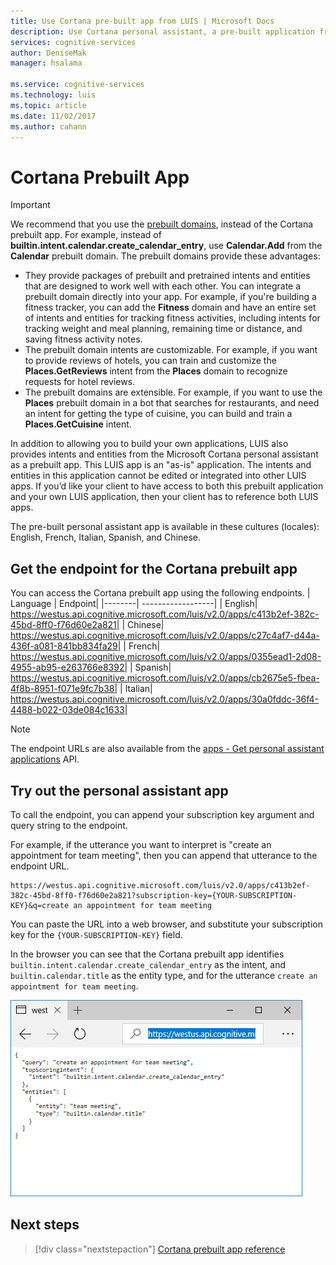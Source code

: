 ```yaml
---
title: Use Cortana pre-built app from LUIS | Microsoft Docs
description: Use Cortana personal assistant, a pre-built application from Language Understanding Intelligent Services (LUIS).
services: cognitive-services
author: DeniseMak
manager: hsalama

ms.service: cognitive-services
ms.technology: luis
ms.topic: article
ms.date: 11/02/2017
ms.author: cahann
---
```


# Cortana Prebuilt App

> [!IMPORTANT]
> We recommend that you use the [prebuilt domains](./luis-how-to-use-prebuilt-domains.md), instead of the Cortana prebuilt app. 
> For example, instead of **builtin.intent.calendar.create_calendar_entry**, use **Calendar.Add** from the **Calendar** prebuilt domain.
> The prebuilt domains provide these advantages: 
> * They provide packages of prebuilt and pretrained intents and entities that are designed to work well with each other. You can integrate a prebuilt domain directly into your app. For example, if you're building a fitness tracker, you can add the **Fitness** domain and have an entire set of intents and entities for tracking fitness activities, including intents for tracking weight and meal planning, remaining time or distance, and saving fitness activity notes.
> * The prebuilt domain intents are customizable. For example, if you want to provide reviews of hotels, you can train and customize the **Places.GetReviews** intent from the **Places** domain to recognize requests for hotel reviews.
> * The prebuilt domains are extensible. For example, if you want to use the **Places** prebuilt domain in a bot that searches for restaurants, and need an intent for getting the type of cuisine, you can build and train a **Places.GetCuisine** intent.

In addition to allowing you to build your own applications, LUIS also provides intents and entities from the Microsoft Cortana personal assistant as a prebuilt app. This LUIS app is an "as-is" application. The intents and entities in this application cannot be edited or integrated into other LUIS apps. If you’d like your client to have access to both this prebuilt application and your own LUIS application, then your client has to reference both LUIS apps.

The pre-built personal assistant app is available in these cultures (locales): English, French, Italian, Spanish, and Chinese.

## Get the endpoint for the Cortana prebuilt app

You can access the Cortana prebuilt app using the following endpoints. 
| Language | Endpoint|
|--------| ------------------|
| English| https://westus.api.cognitive.microsoft.com/luis/v2.0/apps/c413b2ef-382c-45bd-8ff0-f76d60e2a821|
|    Chinese| https://westus.api.cognitive.microsoft.com/luis/v2.0/apps/c27c4af7-d44a-436f-a081-841bb834fa29|
|    French| https://westus.api.cognitive.microsoft.com/luis/v2.0/apps/0355ead1-2d08-4955-ab95-e263766e8392|
|    Spanish| https://westus.api.cognitive.microsoft.com/luis/v2.0/apps/cb2675e5-fbea-4f8b-8951-f071e9fc7b38|
|    Italian| https://westus.api.cognitive.microsoft.com/luis/v2.0/apps/30a0fddc-36f4-4488-b022-03de084c1633|


> [!NOTE]
> The endpoint URLs are also available from the [apps - Get personal assistant applications](https://westus.dev.cognitive.microsoft.com/docs/services/5890b47c39e2bb17b84a55ff/operations/5890b47c39e2bb052c5b9c32) API.

## Try out the personal assistant app
To call the endpoint, you can append your subscription key argument and query string to the endpoint. 

For example, if the utterance you want to interpret is "create an appointment for team meeting", then you can append that utterance to the endpoint URL. 

```
https://westus.api.cognitive.microsoft.com/luis/v2.0/apps/c413b2ef-382c-45bd-8ff0-f76d60e2a821?subscription-key={YOUR-SUBSCRIPTION-KEY}&q=create an appointment for team meeting
```

You can paste the URL into a web browser, and substitute your subscription key for the `{YOUR-SUBSCRIPTION-KEY}` field.

In the browser you can see that the Cortana prebuilt app identifies `builtin.intent.calendar.create_calendar_entry` as the intent, and `builtin.calendar.title` as the entity type, and for the utterance `create an appointment for team meeting`.

![Use Cortana prebuilt app](./media/luis-how-to-prebuilt-cortana/luis-prebuilt-cortana-browser.png)

## Next steps
> [!div class="nextstepaction"]
> [Cortana prebuilt app reference](./luis-reference-cortana-prebuilt.md)

